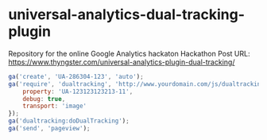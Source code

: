 # universal-analytics-dual-tracking-plugin
Repository for the online Google Analytics hackaton
Hackathon Post URL: 
https://www.thyngster.com/universal-analytics-plugin-dual-tracking/


```javascript
ga('create', 'UA-286304-123', 'auto');
ga('require', 'dualtracking', 'http://www.yourdomain.com/js/dualtracking.js', {
    property: 'UA-123123123213-11',
    debug: true,
    transport: 'image'
});
ga('dualtracking:doDualTracking');
ga('send', 'pageview');
